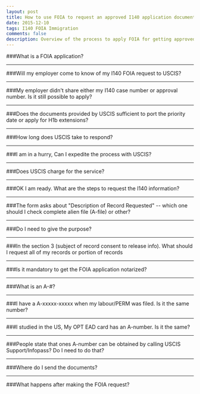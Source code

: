 ```yaml
---
layout: post
title: How to use FOIA to request an approved I140 application document
date: 2015-12-10
tags: I140 FOIA Immigration
comments: false
description: Overview of the process to apply FOIA for getting approved I140 application.
---
```

###What is a FOIA application?
* * *
###Will my employer come to know of my I140 FOIA request to USCIS?
* * *
###My employer didn't share either my I140 case number or approval number. Is it still possible to apply?
* * *
###Does the documents provided by USCIS sufficient to port the priority date or apply for H1b extensions?
* * *
###How long does USCIS take to respond?
* * *
###I am in a hurry, Can I expedite the process with USCIS?
* * *
###Does USCIS charge for the service?
* * *
###OK I am ready. What are the steps to request the I140 information?
* * *
###The form asks about "Description of Record Requested" -- which one should I check complete alien file (A-file) or other?
* * *
###Do I need to give the purpose?
* * *
###In the section 3 (subject of record consent to release info). What should I request all of my records or portion of records
* * *
###Is it mandatory to get the FOIA application notarized?
* * *
###What is an A-#?
* * *
###I have a A-xxxxx-xxxxx when my labour/PERM was filed. Is it the same number?
* * *
###I studied in the US, My OPT EAD card has an A-number. Is it the same?
* * *
###People state that ones A-number can be obtained by calling USCIS Support/Infopass? Do I need to do that?
* * *
###Where do I send the documents?
* * *
###What happens after making the FOIA request?
